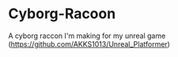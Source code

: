 # Cyborg-Racoon
A cyborg raccon I'm making for my unreal game (https://github.com/AKKS1013/Unreal_Platformer)
